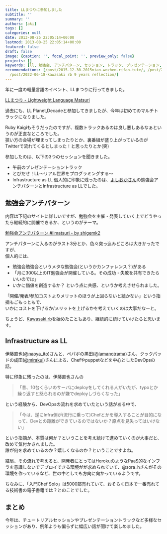 ```yaml
---
title: LLまつりに参加しました
subtitle: ''
summary: ''
authors: [aki]
tags: []
categories: null
date: 2013-08-25 22:05:14+00:00
lastmod: 2013-08-25 22:05:14+00:00
featured: false
draft: false
image: {caption: '', focal_point: '', preview_only: false}
projects: []
keywords: [ll, 勉強会, アンチパターン, セッション, トラック, プレゼンテーション, deploy, 参加, 開催, メリット]
recommendations: [/post/2015-12-30-2015nian-wozhen-rifan-tute/, /post/2015-01-25-shen-nai-chuan-rubyhui-yi-wokai-cui-simasita-number-kana01/,
  /post/2022-06-18-kawasaki rb 9 years reflection/]
---
```

年に一度の軽量言語のイベント、LLまつりに行ってきました。

[LLまつり - Lightweight Language Matsuri](http://ll.jus.or.jp/2013/)

過去にも、LL Planet,Decadeと参加してきましたが、今年は初めてのマルチトラックになりました。

Ruby Kaigiもそうだったのですが、複数トラックあるのは良し悪しあるなぁというのが正直なところでした。  
狭い方の会場が埋まってしまったりとか、裏番組が盛り上がっているのがTwitterで流れてくるとしまった！と思ったりとか(笑)

参加したのは、以下の3つのセッションを聞きました。

- 午前のプレゼンテーショントラック
- とびだせ！LL〜リアル世界をプログラミングする〜
- Infrastructure as LL
個人的に印象に残ったのは、[よしおかさん](https://twitter.com/hyoshiok)の勉強会アンチパターンとInfrastructure as LLでした。

## 勉強会アンチパターン
内容は下記のサイトに詳しいですが、勉強会を主催・発表していく上でどうやったら継続的に開催できるか、というのがテーマ。

[勉強会アンチパターン #llmatsuri - by shigemk2](http://d.hatena.ne.jp/shigemk2/20130824/1377310877)

アンチパターンに入るのがラスト3分とか、色々突っ込みどころは大きかったですが、  
個人的には、

- 勉強会勉強会というメタな勉強会(というかカンファレンス？)がある
- 「月に300以上のIT勉強会が開催している。その成功・失敗を共有できたらいいのでは」
- いかに価値を創造するか？
という点に共感、というか考えさせられました。

「開催/発表/参加コストよりメリットのほうが上回らないと続かない」という指摘もごもっともで、  
いかにコストを下げるか/メリットを上げるかを考えていくのは大事だなーと。

ちょうど、[Kawasaki.rb](https://sites.google.com/site/kawasakirb/)を始めたこともあり、継続的に続けていけたらと思います。

## Infrastructure as LL
伊藤直也([@naoya\_ito](https://twitter.com/naoya_ito))さんと、ペパボの黒田([@lamanotrama](https://twitter.com/lamanotrama))さん、クックパッドの成田([@mirakui](https://twitter.com/mirakui))さんによる、Chefやpuppetなどを中心としたDevOpsの話。

特に印象に残ったのは、伊藤直也さんの

> 「昔、10台くらいのサーバにdeployをしてくれる人がいたが、typoとか繰り返すと怒られるのが嫌でdeployしづらくなった」

という経験から、DevOpsの流れを求めていたという話がある中で、

> 「今は、逆にInfra側が(流行に乗って)Chefとかを導入することが目的になって、Devとの距離ができているのではないか？原点を見失ってはいけない」

という指摘が、本質は何か？ということを考え続けて進めていくのが大事だと、改めて気付かされました。  
誰が何を求めているのか？嬉しくなるのか？ということですよね。

結局、その流れで考えると、開発者にとってはHerokuのようなPaaS的なインフラを意識しないでデプロイできる環境がが求められていて、@sora\_hさんがその環境を作っているなど、世の中としても方向に向かっているようです。

ちなみに、「入門Chef Solo」は5000部売れていて、おそらく日本で一番売れてる技術書の電子書籍では？とのことでした。

## まとめ
今年は、チュートリアルセッションやプレゼンテーショントラックなど多様なセッションがあり、例年よりも偏らずに幅広い話が聞けて楽しめました。
